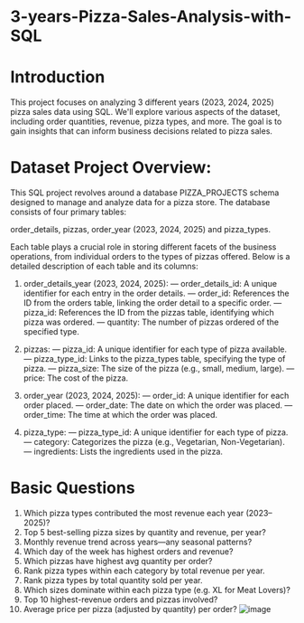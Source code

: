 # 3-years-Pizza-Sales-Analysis-with-SQL

# **Introduction**

This project focuses on analyzing 3 different years (2023, 2024, 2025) pizza sales data using SQL. We'll explore various aspects of the dataset, including order quantities, revenue, pizza types, and more. The goal is to gain insights that can inform business decisions related to pizza sales.

# **Dataset** Project Overview:

This SQL project revolves around a database PIZZA_PROJECTS schema designed to manage and analyze data for a pizza store. The database consists of four primary tables:

order_details, pizzas, order_year (2023, 2024, 2025) and pizza_types.

Each table plays a crucial role in storing different facets of the business operations, from individual orders to the types of pizzas offered. Below is a detailed description of each table and its columns:

1. order_details_year (2023, 2024, 2025):
— order_details_id: A unique identifier for each entry in the order details.
— order_id: References the ID from the orders table, linking the order detail to a specific order.
— pizza_id: References the ID from the pizzas table, identifying which pizza was ordered.
— quantity: The number of pizzas ordered of the specified type.

2. pizzas:
— pizza_id: A unique identifier for each type of pizza available.
— pizza_type_id: Links to the pizza_types table, specifying the type of pizza.
— pizza_size: The size of the pizza (e.g., small, medium, large).
— price: The cost of the pizza.

3. order_year (2023, 2024, 2025):
— order_id: A unique identifier for each order placed.
— order_date: The date on which the order was placed.
— order_time: The time at which the order was placed.

4. pizza_type:
— pizza_type_id: A unique identifier for each type of pizza.
— category: Categorizes the pizza (e.g., Vegetarian, Non-Vegetarian).
— ingredients: Lists the ingredients used in the pizza.

# **Basic Questions**

1. Which pizza types contributed the most revenue each year (2023–2025)?
2. Top 5 best-selling pizza sizes by quantity and revenue, per year?
3. Monthly revenue trend across years—any seasonal patterns?
4. Which day of the week has highest orders and revenue?
5. Which pizzas have highest avg quantity per order?
6. Rank pizza types within each category by total revenue per year.
7. Rank pizza types by total quantity sold per year.
8. Which sizes dominate within each pizza type (e.g. XL for Meat Lovers)?
9. Top 10 highest-revenue orders and pizzas involved?
10. Average price per pizza (adjusted by quantity) per order?
![image](https://github.com/user-attachments/assets/4369c034-8e84-4c4f-8027-0a2a3bc9e226)
